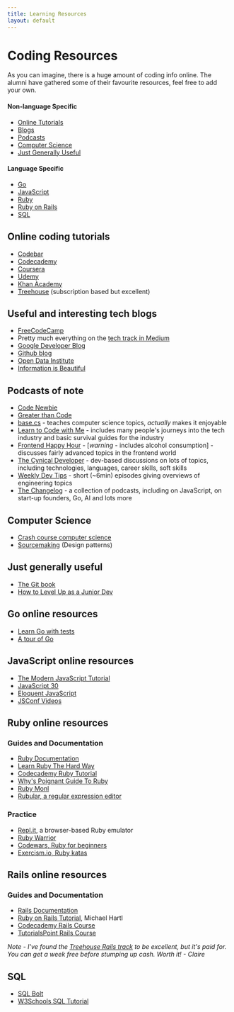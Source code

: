 ```yaml
---
title: Learning Resources
layout: default
---
```


# Coding Resources

As you can imagine, there is a huge amount of coding info online. The alumni have gathered some of their favourite resources, feel free to add your own.

#### Non-language Specific

- [Online Tutorials](#online-coding-tutorials)
- [Blogs](#useful-and-interesting-tech-blogs)
- [Podcasts](#podcasts-of-note)
- [Computer Science](#computer-science)
- [Just Generally Useful](#just-generally-useful)

#### Language Specific

- [Go](#go-online-resources)
- [JavaScript](#javascript-online-resources)
- [Ruby](#ruby-online-resources)
- [Ruby on Rails](#rails-online-resources)
- [SQL](#sql)

## Online coding tutorials

- [Codebar](https://codebar.io/)
- [Codecademy](https://www.codecademy.com/)
- [Coursera](https://www.coursera.org/)
- [Udemy](https://www.udemy.com/)
- [Khan Academy](https://www.khanacademy.org/)
- [Treehouse](https://teamtreehouse.com/) (subscription based but excellent)

## Useful and interesting tech blogs

- [FreeCodeCamp](https://medium.freecodecamp.org/)
- Pretty much everything on the [tech track in Medium](https://medium.com/topic/technology)
- [Google Developer Blog](https://developers.googleblog.com/)
- [Github blog](https://blog.github.com/)
- [Open Data Institute](https://theodi.org/knowledge-opinion/blog/)
- [Information is Beautiful](https://informationisbeautiful.net/)

## Podcasts of note

* [Code Newbie](https://www.codenewbie.org/podcast)
* [Greater than Code](http://www.greaterthancode.com/)
* [base.cs](https://www.codenewbie.org/basecs) - teaches computer science topics, _actually_ makes it enjoyable
* [Learn to Code with Me](https://learntocodewith.me/podcast/) - includes many people's journeys into the tech industry and basic survival guides for the industry
* [Frontend Happy Hour](https://frontendhappyhour.com/) - [*warning* - includes alcohol consumption] - discusses fairly advanced topics in the frontend world
* [The Cynical Developer](https://cynicaldeveloper.com/) - dev-based discussions on lots of topics, including technologies, languages, career skills, soft skills
* [Weekly Dev Tips](http://www.weeklydevtips.com/) - short (~6min) episodes giving overviews of engineering topics
* [The Changelog](https://changelog.com/podcasts) - a collection of podcasts, including on JavaScript, on start-up founders, Go, AI and lots more

## Computer Science

- [Crash course computer science](https://youtu.be/tpIctyqH29Q)
- [Sourcemaking](https://sourcemaking.com/design_patterns) (Design patterns)

## Just generally useful

- [The Git book](https://git-scm.com/book/en/v2)
- [How to Level Up as a Junior Dev](https://24ways.org/2017/levelling-up-for-junior-developers/)

## Go online resources

- [Learn Go with tests](https://quii.gitbook.io/learn-go-with-tests)
- [A tour of Go](https://tour.golang.org/)

## JavaScript online resources

- [The Modern JavaScript Tutorial](http://javascript.info/)
- [JavaScript 30](https://javascript30.com/)
- [Eloquent JavaScript](https://eloquentjavascript.net/)
- [JSConf Videos](https://www.youtube.com/user/jsconfeu)

## Ruby online resources

### Guides and Documentation

- [Ruby Documentation](https://ruby-doc.org/)
- [Learn Ruby The Hard Way](https://learnrubythehardway.org/)
- [Codecademy Ruby Tutorial](https://www.codecademy.com/learn/learn-ruby)
- [Why's Poignant Guide To Ruby](https://poignant.guide/)
- [Ruby Monl](https://rubymonk.com/)
- [Rubular, a regular expression editor](http://rubular.com/)

### Practice

- [Repl.it](https://repl.it/), a browser-based Ruby emulator
- [Ruby Warrior](https://www.bloc.io/ruby-warrior#/)
- [Codewars, Ruby for beginners](https://www.codewars.com/collections/ruby-for-beginners)
- [Exercism.io, Ruby katas](https://exercism.io/tracks/ruby)

## Rails online resources

### Guides and Documentation

- [Rails Documentation](https://guides.rubyonrails.org/)
- [Ruby on Rails Tutorial](https://www.railstutorial.org/book), Michael Hartl
- [Codecademy Rails Course](https://www.codecademy.com/learn/learn-rails)
- [TutorialsPoint Rails Course](https://www.tutorialspoint.com/ruby-on-rails/)

_Note - I've found the [Treehouse Rails track](https://teamtreehouse.com/tracks/rails-development) to be excellent, but it's paid for. You can get a week free before stumping up cash. Worth it! - Claire_

## SQL

- [SQL Bolt](https://sqlbolt.com/)
- [W3Schools SQL Tutorial](https://www.w3schools.com/sql/)
